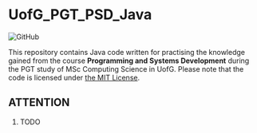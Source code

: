 # UofG_PGT_PSD_Java

![GitHub](https://img.shields.io/github/license/ArvinZJC/UofG_PGT_PSD_Java)

This repository contains Java code written for practising the knowledge gained from the course **Programming and Systems Development** during the PGT study of MSc Computing Science in UofG. Please note that the code is licensed under [the MIT License](https://github.com/ArvinZJC/UofG_PGT_PSD_Java/blob/main/LICENSE).

## ATTENTION

1. TODO
